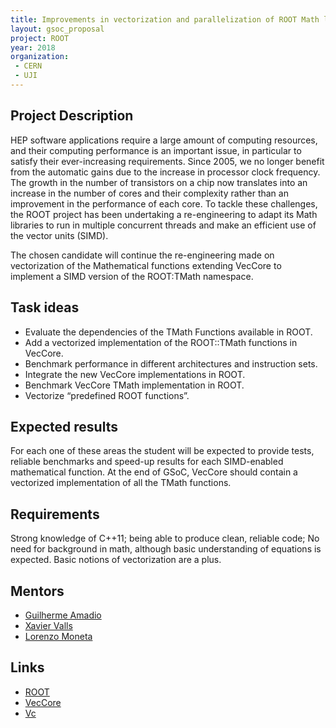 ```yaml
---
title: Improvements in vectorization and parallelization of ROOT Math libraries
layout: gsoc_proposal
project: ROOT
year: 2018
organization: 
 - CERN
 - UJI
---
```


## Project Description

HEP software applications require a large amount of computing resources,
and their computing performance is an important issue, in particular to satisfy
their ever-increasing requirements. Since 2005, we no longer benefit from the
automatic gains due to the increase in processor clock frequency. The growth in
the number of transistors on a chip now translates into an increase in the number
of cores and their complexity rather than an improvement in the performance of
each core. To tackle these challenges, the ROOT project has been undertaking a
re-engineering to adapt its Math libraries to run in multiple concurrent threads
and make an efficient use of the vector units (SIMD).

The chosen candidate will continue the re-engineering made on vectorization of
the Mathematical functions extending VecCore to implement a SIMD version of the
ROOT:TMath namespace.

## Task ideas

  * Evaluate the dependencies of the TMath Functions available in ROOT. 
  * Add a vectorized implementation of the ROOT::TMath functions in VecCore.
  * Benchmark performance in different architectures and instruction sets.
  * Integrate the new VecCore implementations in ROOT.
  * Benchmark VecCore TMath implementation in ROOT.
  * Vectorize “predefined ROOT functions”.

## Expected results
For each one of these areas the student will be expected to provide tests, reliable
benchmarks and speed-up results for each SIMD-enabled mathematical function.
At the end of GSoC, VecCore should contain a vectorized implementation of all the
TMath functions.

## Requirements
Strong knowledge of C++11; being able to produce clean, reliable code; No need for
background in math, although basic understanding of equations is expected. Basic
notions of vectorization are a plus.

## Mentors

  * [Guilherme Amadio](mailto:guilherme.amadio@cern.ch)
  * [Xavier Valls](mailto:xavier.valls.pla@cern.ch)
  * [Lorenzo Moneta](mailto:Lorenzo.Moneta@cern.ch)

## Links

  * [ROOT](https://root.cern/)
  * [VecCore](https://github.com/amadio/vecgeom)
  * [Vc](https://github.com/VcDevel/Vc)
